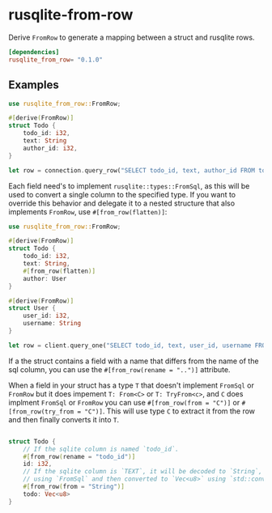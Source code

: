 # rusqlite-from-row

Derive `FromRow` to generate a mapping between a struct and rusqlite rows.

```toml
[dependencies]
rusqlite_from_row= "0.1.0"
```

## Examples
```rust
use rusqlite_from_row::FromRow;

#[derive(FromRow)]
struct Todo {
    todo_id: i32,
    text: String
    author_id: i32,
}

let row = connection.query_row("SELECT todo_id, text, author_id FROM todos", Todo::try_from_row).unwrap();
```

Each field need's to implement `rusqlite::types::FromSql`, as this will be used to convert a
single column to the specified type. If you want to override this behavior and delegate it to a
nested structure that also implements `FromRow`, use `#[from_row(flatten)]`:

```rust
use rusqlite_from_row::FromRow;

#[derive(FromRow)]
struct Todo {
    todo_id: i32,
    text: String,
    #[from_row(flatten)]
    author: User
}

#[derive(FromRow)]
struct User {
    user_id: i32,
    username: String
}

let row = client.query_one("SELECT todo_id, text, user_id, username FROM todos t, users u WHERE t.author_id = u.user_id", &[], Todo::try_from_row).unwrap();
```

If a the struct contains a field with a name that differs from the name of the sql column, you can use the `#[from_row(rename = "..")]` attribute. 

When a field in your struct has a type `T` that doesn't implement `FromSql` or `FromRow` but 
it does impement `T: From<C>` or `T: TryFrom<c>`, and `C` does implment `FromSql` or `FromRow` 
you can use `#[from_row(from = "C")]` or `#[from_row(try_from = "C")]`. This will use type `C` to extract it from the row and 
then finally converts it into `T`. 

```rust

struct Todo {
    // If the sqlite column is named `todo_id`.
    #[from_row(rename = "todo_id")]
    id: i32,
    // If the sqlite column is `TEXT`, it will be decoded to `String`,
    // using `FromSql` and then converted to `Vec<u8>` using `std::convert::From`.
    #[from_row(from = "String")]
    todo: Vec<u8>
}

```
